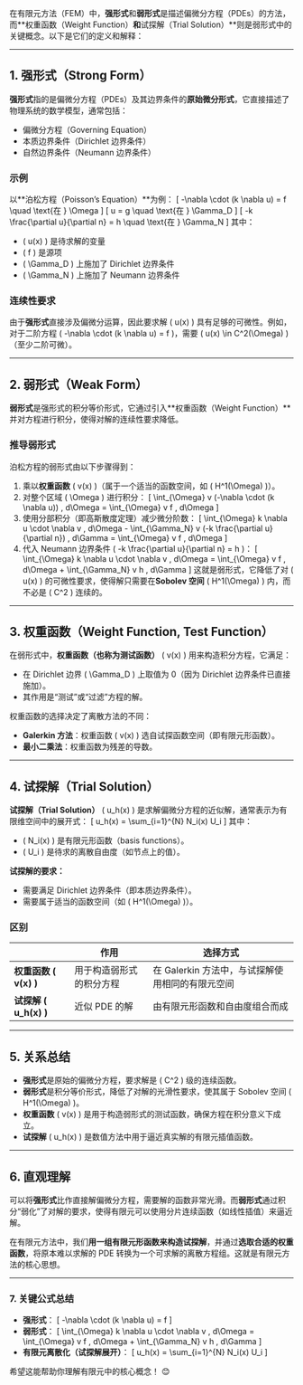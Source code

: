 在有限元方法（FEM）中，**强形式**和**弱形式**是描述偏微分方程（PDEs）的方法，而**权重函数（Weight Function）**和**试探解（Trial Solution）**则是弱形式中的关键概念。以下是它们的定义和解释：

---

## **1. 强形式（Strong Form）**
**强形式**指的是偏微分方程（PDEs）及其边界条件的**原始微分形式**，它直接描述了物理系统的数学模型，通常包括：
- 偏微分方程（Governing Equation）
- 本质边界条件（Dirichlet 边界条件）
- 自然边界条件（Neumann 边界条件）

### **示例**
以**泊松方程（Poisson’s Equation）**为例：
\[
-\nabla \cdot (k \nabla u) = f \quad \text{在 } \Omega
\]
\[
u = g \quad \text{在 } \Gamma_D
\]
\[
-k \frac{\partial u}{\partial n} = h \quad \text{在 } \Gamma_N
\]
其中：
- \( u(x) \) 是待求解的变量
- \( f \) 是源项
- \( \Gamma_D \) 上施加了 Dirichlet 边界条件
- \( \Gamma_N \) 上施加了 Neumann 边界条件

### **连续性要求**
由于**强形式**直接涉及偏微分运算，因此要求解 \( u(x) \) 具有足够的可微性。例如，对于二阶方程 \( -\nabla \cdot (k \nabla u) = f \)，需要 \( u(x) \in C^2(\Omega) \)（至少二阶可微）。

---

## **2. 弱形式（Weak Form）**
**弱形式**是强形式的积分等价形式，它通过引入**权重函数（Weight Function）**并对方程进行积分，使得对解的连续性要求降低。

### **推导弱形式**
泊松方程的弱形式由以下步骤得到：
1. 乘以**权重函数** \( v(x) \)（属于一个适当的函数空间，如 \( H^1(\Omega) \)）。
2. 对整个区域 \( \Omega \) 进行积分：
   \[
   \int_{\Omega} v (-\nabla \cdot (k \nabla u)) \, d\Omega = \int_{\Omega} v f \, d\Omega
   \]
3. 使用分部积分（即高斯散度定理）减少微分阶数：
   \[
   \int_{\Omega} k \nabla u \cdot \nabla v \, d\Omega - \int_{\Gamma_N} v (-k \frac{\partial u}{\partial n}) \, d\Gamma = \int_{\Omega} v f \, d\Omega
   \]
4. 代入 Neumann 边界条件 \( -k \frac{\partial u}{\partial n} = h \)：
   \[
   \int_{\Omega} k \nabla u \cdot \nabla v \, d\Omega = \int_{\Omega} v f \, d\Omega + \int_{\Gamma_N} v h \, d\Gamma
   \]
这就是弱形式，它降低了对 \( u(x) \) 的可微性要求，使得解只需要在**Sobolev 空间** \( H^1(\Omega) \) 内，而不必是 \( C^2 \) 连续的。

---

## **3. 权重函数（Weight Function, Test Function）**
在弱形式中，**权重函数（也称为测试函数）** \( v(x) \) 用来构造积分方程，它满足：
- 在 Dirichlet 边界 \( \Gamma_D \) 上取值为 0（因为 Dirichlet 边界条件已直接施加）。
- 其作用是“测试”或“过滤”方程的解。

权重函数的选择决定了离散方法的不同：
- **Galerkin 方法**：权重函数 \( v(x) \) 选自试探函数空间（即有限元形函数）。
- **最小二乘法**：权重函数为残差的导数。

---

## **4. 试探解（Trial Solution）**
**试探解（Trial Solution）** \( u_h(x) \) 是求解偏微分方程的近似解，通常表示为有限维空间中的展开式：
\[
u_h(x) = \sum_{i=1}^{N} N_i(x) U_i
\]
其中：
- \( N_i(x) \) 是有限元形函数（basis functions）。
- \( U_i \) 是待求的离散自由度（如节点上的值）。

**试探解的要求：**
- 需要满足 Dirichlet 边界条件（即本质边界条件）。
- 需要属于适当的函数空间（如 \( H^1(\Omega) \)）。

### **区别**
|  |  作用  |  选择方式  |
|---|---|---|
| **权重函数 \( v(x) \)** |  用于构造弱形式的积分方程  |  在 Galerkin 方法中，与试探解使用相同的有限元空间  |
| **试探解 \( u_h(x) \)** |  近似 PDE 的解  |  由有限元形函数和自由度组合而成  |

---

## **5. 关系总结**
- **强形式**是原始的偏微分方程，要求解是 \( C^2 \) 级的连续函数。
- **弱形式**是积分等价形式，降低了对解的光滑性要求，使其属于 Sobolev 空间 \( H^1(\Omega) \)。
- **权重函数** \( v(x) \) 是用于构造弱形式的测试函数，确保方程在积分意义下成立。
- **试探解** \( u_h(x) \) 是数值方法中用于逼近真实解的有限元插值函数。

---

## **6. 直观理解**
可以将**强形式**比作直接解偏微分方程，需要解的函数非常光滑。而**弱形式**通过积分“弱化”了对解的要求，使得有限元可以使用分片连续函数（如线性插值）来逼近解。

在有限元方法中，我们**用一组有限元形函数来构造试探解**，并通过**选取合适的权重函数**，将原本难以求解的 PDE 转换为一个可求解的离散方程组。这就是有限元方法的核心思想。

---

### **7. 关键公式总结**
- **强形式**：
  \[
  -\nabla \cdot (k \nabla u) = f
  \]
- **弱形式**：
  \[
  \int_{\Omega} k \nabla u \cdot \nabla v \, d\Omega = \int_{\Omega} v f \, d\Omega + \int_{\Gamma_N} v h \, d\Gamma
  \]
- **有限元离散化（试探解展开）**：
  \[
  u_h(x) = \sum_{i=1}^{N} N_i(x) U_i
  \]

希望这能帮助你理解有限元中的核心概念！ 😊